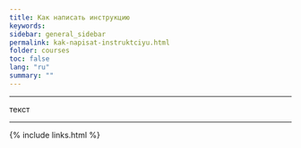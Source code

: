 ```yaml
---
title: Как написать инструкцию
keywords: 
sidebar: general_sidebar
permalink: kak-napisat-instruktciyu.html
folder: courses
toc: false
lang: "ru"
summary: ""
---
```


***

текст

***

{% include links.html %}
